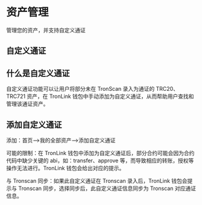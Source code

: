 # 资产管理

管理您的资产，并支持自定义通证


## 自定义通证

## **什么是自定义通证**

自定义通证功能可以让用户将部分未在 TronScan 录入为通证的 TRC20、TRC721 资产，在 TronLink 钱包中手动添加为自定义通证，从而帮助用户查找和管理该通证资产。

## **添加自定义通证**

添加：首页-->我的全部资产-->添加自定义通证

可能的限制：在 TronLink 钱包中添加为自定义通证后，部分合约可能会因为合约代码中缺少关键的 abi，如：transfer、approve 等，而导致相应的转账，授权等操作无法进行。TronLink 钱包会给出对应的提示。

与 Tronscan 同步：如果此自定义通证在 Tronscan 录入后，TronLink 钱包会提示与 Tronscan 同步，选择同步后，此自定义通证信息同步为 Tronscan 对应通证信息。